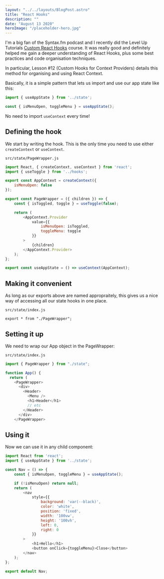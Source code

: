 ```yaml
---
layout: "../../layouts/BlogPost.astro"
title: "React Hooks"
description: ""
date: "August 13 2020"
heroImage: "/placeholder-hero.jpg"
---
```


I'm a big fan of the Syntax.fm podcast and I recently did the Level Up Tutorials [Custom React Hooks](https://www.leveluptutorials.com/tutorials/custom-react-hooks) course.
It was really good and definitely helped me gain a deeper understanding of React Hooks, plus some best practices and code organisation techniques.

In particular, Lesson #12 (Custom Hooks for Context Providers) details this method for organising and using React Context.

Basically, it is a simple pattern that lets us import and use our app state like this:

```javascript
import { useAppState } from '../state';

const { isMenuOpen, toggleMenu } = useAppState();
```

No need to import `useContext` every time!

## Defining the hook

We start by writing the hook.
This is the only time you need to use either `createContext` or `useContext`.

`src/state/PageWrapper.js`

```javascript
import React, { createContext, useContext } from 'react';
import { useToggle } from '../hooks';

export const AppContext = createContext({
    isMenuOpen: false
});

export const PageWrapper = ({ children }) => {
    const { isToggled, toggle } = useToggle(false);

    return (
        <AppContext.Provider
            value={{
                isMenuOpen: isToggled,
                toggleMenu: toggle
            }}
        >
            {children}
        </AppContext.Provider>
    );
};

export const useAppState = () => useContext(AppContext);
```

## Making it convenient

As long as our exports above are named appropraitely, this gives us a nice way of accessing all our state hooks in one place.

`src/state/index.js`

```
export * from "./PageWrapper";
```

## Setting it up

We need to wrap our App object in the PageWrapper:

`src/state/index.js`

```javascript
import { PageWrapper } from "./state";

function App() {
  return (
    <PageWrapper>
      <div>
        <Header>
          <Menu />
          <h1>Header</h1>
          // etc
        </Header>
      </div>
    </PageWrapper>
```

## Using it

Now we can use it in any child component:

```javascript
import React from 'react';
import { useAppState } from '../state';

const Nav = () => {
    const { isMenuOpen, toggleMenu } = useAppState();

    if (!isMenuOpen) return null;
    return (
        <nav
            style={{
                background: 'var(--black)',
                color: 'white',
                position: 'fixed',
                width: '100vw',
                height: '100vh',
                left: 0,
                right: 0
            }}
        >
            <h1>Hello</h1>
            <button onClick={toggleMenu}>Close</button>
        </nav>
    );
};

export default Nav;
```
